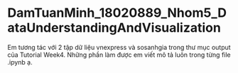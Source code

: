 # DamTuanMinh_18020889_Nhom5_DataUnderstandingAndVisualization
Em tương tác với 2 tập dữ liệu vnexpress và sosanhgia trong thư mục output của Tutorial Week4.
Những phần làm được em viết mô tả luôn trong từng file .ipynb ạ.
